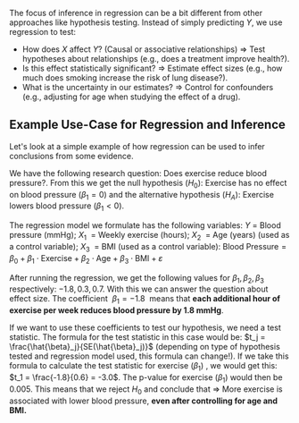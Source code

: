 The focus of inference in regression can be a bit different from other approaches like hypothesis testing. Instead of simply predicting $Y$, we use regression to test:
- How does $X$ affect $Y$? (Causal or associative relationships) => Test hypotheses about relationships (e.g., does a treatment improve health?).
- Is this effect statistically significant? => Estimate effect sizes (e.g., how much does smoking increase the risk of lung disease?).
- What is the uncertainty in our estimates? => Control for confounders (e.g., adjusting for age when studying the effect of a drug).
## Example Use-Case for Regression and Inference
Let's look at a simple example of how regression can be used to infer conclusions from some evidence.

We have the following research question: Does exercise reduce blood pressure?. From this we get the null hypothesis ($H_0$): Exercise has no effect on blood pressure ($\beta_1 = 0$) and the alternative hypothesis ($H_A$): Exercise lowers blood pressure ($\beta_1 < 0$). 

The regression model we formulate has the following variables: $Y$ = Blood pressure (mmHg); $X_1$  = Weekly exercise (hours); $X_2$  = Age (years) (used as a control variable); $X_3$  = BMI (used as a control variable): $\text{Blood Pressure} = \beta_0 + \beta_1 \cdot \text{Exercise} + \beta_2 \cdot \text{Age} + \beta_3 \cdot \text{BMI} + \varepsilon$

After running the regression, we get the following values for $\beta_1, \beta_2, \beta_3$ respectively: $-1.8, 0.3, 0.7$. With this we can answer the question about effect size. The coefficient  $\beta_1 = -1.8$  means that **each additional hour of exercise per week reduces blood pressure by 1.8 mmHg**. 

If we want to use these coefficients to test our hypothesis, we need a test statistic. The formula for the test statistic in this case would be: $t_j = \frac{\hat{\beta}_j}{SE(\hat{\beta}_j)}$ (depending on type of hypothesis tested and regression model used, this formula can change!). If we take this formula to calculate the test statistic for exercise ($\beta_1$) , we would get this: $t_1 = \frac{-1.8}{0.6} = -3.0$. The p-value for exercise ($\beta_1$) would then be 0.005. This means that we reject $H_0$ and conclude that => More exercise is associated with lower blood pressure, **even after controlling for age and BMI.**
